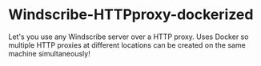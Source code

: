 # Windscribe-HTTPproxy-dockerized
Let's you use any Windscribe server over a HTTP proxy. Uses Docker so multiple HTTP proxies at different locations can be created on the same machine simultaneously!
